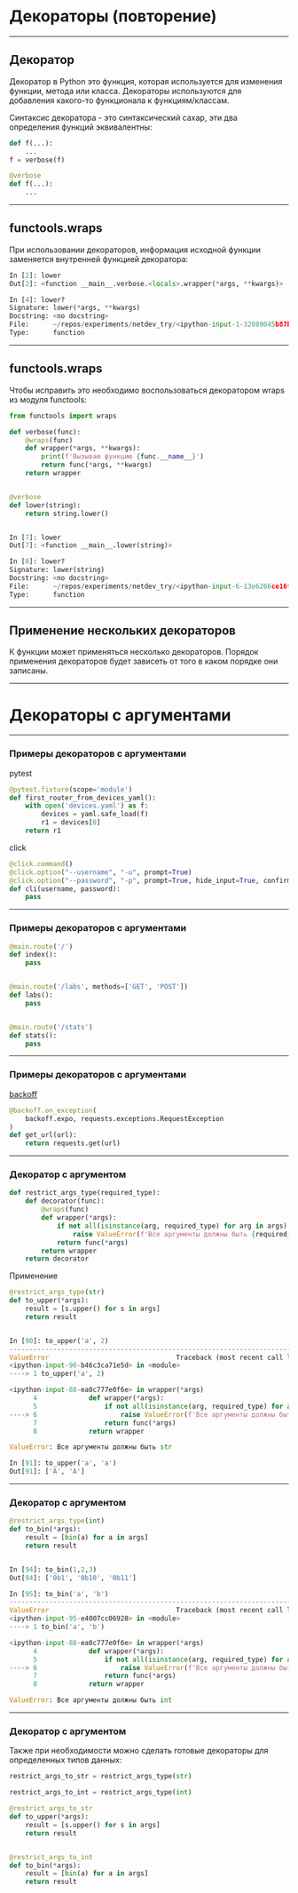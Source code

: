 # Декораторы (повторение)

---
## Декоратор

Декоратор в Python это функция, которая используется для изменения
функции, метода или класса.
Декораторы используются для добавления какого-то функционала к функциям/классам.

Синтаксис декоратора - это синтаксический сахар,
эти два определения функций эквивалентны:
```python
def f(...):
    ...
f = verbose(f)

@verbose
def f(...):
    ...
```

---
## functools.wraps

При использовании декораторов, информация исходной функции
заменяется внутренней функцией декоратора:

```python
In [2]: lower
Out[2]: <function __main__.verbose.<locals>.wrapper(*args, **kwargs)>

In [4]: lower?
Signature: lower(*args, **kwargs)
Docstring: <no docstring>
File:      ~/repos/experiments/netdev_try/<ipython-input-1-32089045b87b>
Type:      function
```

---
## functools.wraps

Чтобы исправить это необходимо воспользоваться декоратором wraps
из модуля functools:

```python
from functools import wraps

def verbose(func):
    @wraps(func)
    def wrapper(*args, **kwargs):
        print(f'Вызываю функцию {func.__name__}')
        return func(*args, **kwargs)
    return wrapper


@verbose
def lower(string):
    return string.lower()


In [7]: lower
Out[7]: <function __main__.lower(string)>

In [8]: lower?
Signature: lower(string)
Docstring: <no docstring>
File:      ~/repos/experiments/netdev_try/<ipython-input-6-13e6266ce16f>
Type:      function
```

---
## Применение нескольких декораторов

К функции может применяться несколько декораторов. Порядок применения
декораторов будет зависеть от того в каком порядке они записаны.

---
# Декораторы с аргументами

---
### Примеры декораторов с аргументами

pytest
```python
@pytest.fixture(scope='module')
def first_router_from_devices_yaml():
    with open('devices.yaml') as f:
        devices = yaml.safe_load(f)
        r1 = devices[0]
    return r1
```

click
```python
@click.command()
@click.option("--username", "-u", prompt=True)
@click.option("--password", "-p", prompt=True, hide_input=True, confirmation_prompt=True)
def cli(username, password):
    pass
```


---
### Примеры декораторов с аргументами

```python
@main.route('/')
def index():
    pass


@main.route('/labs', methods=['GET', 'POST'])
def labs():
    pass


@main.route('/stats')
def stats():
    pass
```

---
### Примеры декораторов с аргументами

[backoff](https://github.com/litl/backoff)

```python
@backoff.on_exception(
    backoff.expo, requests.exceptions.RequestException
)
def get_url(url):
    return requests.get(url)
```

---
### Декоратор с аргументом

```python
def restrict_args_type(required_type):
    def decorator(func):
        @wraps(func)
        def wrapper(*args):
            if not all(isinstance(arg, required_type) for arg in args):
                raise ValueError(f'Все аргументы должны быть {required_type.__name__}')
            return func(*args)
        return wrapper
    return decorator
```

Применение

```python
@restrict_args_type(str)
def to_upper(*args):
    result = [s.upper() for s in args]
    return result


In [90]: to_upper('a', 2)
---------------------------------------------------------------------------
ValueError                                Traceback (most recent call last)
<ipython-input-90-b46c3ca71e5d> in <module>
----> 1 to_upper('a', 2)

<ipython-input-88-ea0c777e0f6e> in wrapper(*args)
      4             def wrapper(*args):
      5                 if not all(isinstance(arg, required_type) for arg in args):
----> 6                     raise ValueError(f'Все аргументы должны быть {required_type.__name__}')
      7                 return func(*args)
      8             return wrapper

ValueError: Все аргументы должны быть str

In [91]: to_upper('a', 'a')
Out[91]: ['A', 'A']
```

---
### Декоратор с аргументом

```python
@restrict_args_type(int)
def to_bin(*args):
    result = [bin(a) for a in args]
    return result


In [94]: to_bin(1,2,3)
Out[94]: ['0b1', '0b10', '0b11']

In [95]: to_bin('a', 'b')
---------------------------------------------------------------------------
ValueError                                Traceback (most recent call last)
<ipython-input-95-e4007cc06928> in <module>
----> 1 to_bin('a', 'b')

<ipython-input-88-ea0c777e0f6e> in wrapper(*args)
      4             def wrapper(*args):
      5                 if not all(isinstance(arg, required_type) for arg in args):
----> 6                     raise ValueError(f'Все аргументы должны быть {required_type.__name__}')
      7                 return func(*args)
      8             return wrapper

ValueError: Все аргументы должны быть int
```

---
### Декоратор с аргументом

Также при необходимости можно сделать готовые декораторы для определенных
типов данных:

```python
restrict_args_to_str = restrict_args_type(str)

restrict_args_to_int = restrict_args_type(int)

@restrict_args_to_str
def to_upper(*args):
    result = [s.upper() for s in args]
    return result


@restrict_args_to_int
def to_bin(*args):
    result = [bin(a) for a in args]
    return result
```
